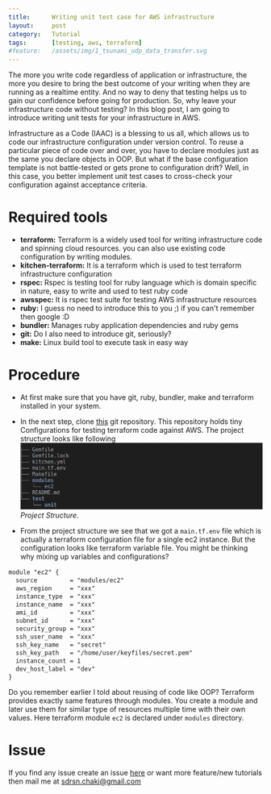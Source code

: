 ```yaml
---
title:      Writing unit test case for AWS infrastructure
layout:     post
category:   Tutorial
tags: 	    [testing, aws, terraform]
#feature:   /assets/img/1_tsunami_udp_data_transfer.svg
---
```

The more you write code regardless of application or infrastructure, the more you desire to bring the best outcome of your writing when they are running as a realtime entity. And no way to deny that testing helps us to gain our confidence before going for production. So, why leave your infrastructure code without testing? In this blog post, I am going to introduce writing unit tests for your infrastructure in AWS.
<!--more-->

Infrastructure as a Code (IAAC) is a blessing to us all, which allows us to code our infrastructure configuration under version control. To reuse a particular piece of code over and over, you have to declare modules just as the same you declare objects in OOP. But what if the base configuration template is not battle-tested or gets prone to configuration drift?  Well, in this case, you better implement unit test cases to cross-check your configuration against acceptance criteria.

# Required tools

* __terraform:__ Terraform is a widely used tool for writing infrastructure code and spinning cloud resources. you can also use existing code configuration by writing modules.
* __kitchen-terraform:__  It is a terraform which is used to test terraform infrastructure configuration
* __rspec:__ Rspec is testing tool for ruby language which is domain specific in nature, easy to write and used to test ruby code
* __awsspec:__ It is rspec test suite for testing AWS infrastructure resources
* __ruby:__ I guess no need to introduce this to you ;) if you can't remember then google :D
* __bundler:__ Manages ruby application dependencies and ruby gems
* __git:__ Do I also need to introduce git, seriously?
* __make:__ Linux build tool to execute task in easy way

# Procedure

* At first make sure that you have git, ruby, bundler, make and terraform installed in your system.

* In the next step, clone [this](https://github.com/shudarshon/terraform-aws-unit-test) git repository. This repository holds tiny Configurations for testing terraform code against AWS. The project structure looks like following ![Project Structure](/assets/img/2019-08-09.png)*Project Structure*.

* From the project structure we see that we got a `main.tf.env` file which is actually a terraform configuration file for a single ec2 instance. But the configuration looks like terraform variable file. You might be thinking why mixing up variables and configurations?

```
module "ec2" {
  source         = "modules/ec2"
  aws_region     = "xxx"
  instance_type  = "xxx"
  instance_name  = "xxx"
  ami_id         = "xxx"
  subnet_id      = "xxx"
  security_group = "xxx"
  ssh_user_name  = "xxx"
  ssh_key_name   = "secret"
  ssh_key_path   = "/home/user/keyfiles/secret.pem"
  instance_count = 1
  dev_host_label = "dev"
}
```

Do you remember earlier I told about reusing of code like OOP? Terraform provides exactly same features through modules. You create a module and later use them for similar type of resources multiple time with their own values. Here terraform module `ec2` is declared under `modules` directory.

# Issue

If you find any issue create an issue [here](https://github.com/shudarshon/terraform-aws-unit-test) or want more feature/new tutorials then mail me at sdrsn.chaki@gmail.com
